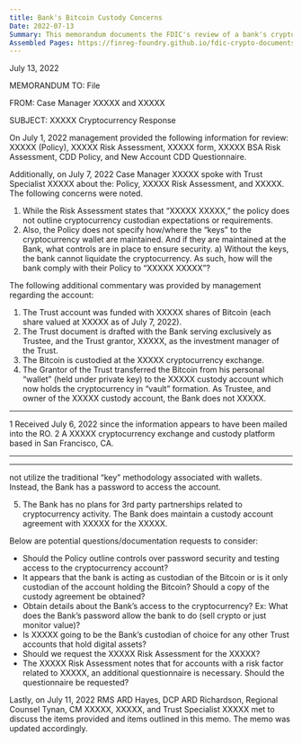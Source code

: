 ```yaml
---
title: Bank's Bitcoin Custody Concerns
Date: 2022-07-13
Summary: This memorandum documents the FDIC's review of a bank's cryptocurrency-related activities involving a trust account holding Bitcoin. The document outlines concerns regarding the bank's policy, which does not specify cryptocurrency custodian expectations or requirements for wallet key maintenance and security. The memo notes that the trust account was funded with Bitcoin shares custodied at a cryptocurrency exchange, with the bank serving as trustee and accessing the cryptocurrency through a password rather than traditional keys. The document includes potential follow-up questions and documentation requests regarding password security controls, clarification of the bank's custodial role, details about cryptocurrency access permissions, future custodian arrangements, and risk assessment documentation. The memo references a meeting between FDIC officials to discuss these items. (AI-generated)
Assembled Pages: https://finreg-foundry.github.io/fdic-crypto-documents//assets/assembled_pages/document_42431.pdf
---
```

July 13, 2022

MEMORANDUM TO: File

FROM: Case Manager XXXXX and XXXXX

SUBJECT: XXXXX Cryptocurrency Response

On July 1, 2022 management provided the following information for review: XXXXX (Policy), XXXXX Risk Assessment, XXXXX form, XXXXX BSA Risk Assessment, CDD Policy, and New Account CDD Questionnaire.

Additionally, on July 7, 2022 Case Manager XXXXX spoke with Trust Specialist XXXXX about the: Policy, XXXXX Risk Assessment, and XXXXX. The following concerns were noted.

1. While the Risk Assessment states that “XXXXX XXXXX,” the policy does not outline cryptocurrency custodian expectations or requirements.
2. Also, the Policy does not specify how/where the “keys” to the cryptocurrency wallet are maintained. And if they are maintained at the Bank, what controls are in place to ensure security.
   a) Without the keys, the bank cannot liquidate the cryptocurrency. As such, how will the bank comply with their Policy to “XXXXX XXXXX”?

The following additional commentary was provided by management regarding the account:
1. The Trust account was funded with XXXXX shares of Bitcoin (each share valued at XXXXX as of July 7, 2022).
2. The Trust document is drafted with the Bank serving exclusively as Trustee, and the Trust grantor, XXXXX, as the investment manager of the Trust.
3. The Bitcoin is custodied at the XXXXX cryptocurrency exchange.
4. The Grantor of the Trust transferred the Bitcoin from his personal “wallet” (held under private key) to the XXXXX custody account which now holds the cryptocurrency in “vault” formation. As Trustee, and owner of the XXXXX custody account, the Bank does not XXXXX.

---

1 Received July 6, 2022 since the information appears to have been mailed into the RO.
2 A XXXXX cryptocurrency exchange and custody platform based in San Francisco, CA.

---


---

not utilize the traditional “key” methodology associated with wallets. Instead, the Bank has a password to access the account.

5. The Bank has no plans for 3rd party partnerships related to cryptocurrency activity. The Bank does maintain a custody account agreement with XXXXX for the XXXXX.

Below are potential questions/documentation requests to consider:
- Should the Policy outline controls over password security and testing access to the cryptocurrency account?
- It appears that the bank is acting as custodian of the Bitcoin or is it only custodian of the account holding the Bitcoin? Should a copy of the custody agreement be obtained?
- Obtain details about the Bank’s access to the cryptocurrency? Ex: What does the Bank’s password allow the bank to do (sell crypto or just monitor value)?
- Is XXXXX going to be the Bank’s custodian of choice for any other Trust accounts that hold digital assets?
- Should we request the XXXXX Risk Assessment for the XXXXX?
- The XXXXX Risk Assessment notes that for accounts with a risk factor related to XXXXX, an additional questionnaire is necessary. Should the questionnaire be requested?

Lastly, on July 11, 2022 RMS ARD Hayes, DCP ARD Richardson, Regional Counsel Tynan, CM XXXXX, XXXXX, and Trust Specialist XXXXX met to discuss the items provided and items outlined in this memo. The memo was updated accordingly.